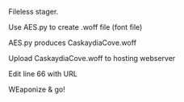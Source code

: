 Fileless stager.

Use AES.py to create .woff file (font file)

AES.py produces CaskaydiaCove.woff

Upload CaskaydiaCove.woff to hosting webserver

Edit line 66 with URL

WEaponize & go!
